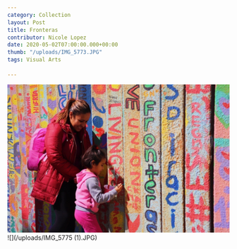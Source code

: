 ```yaml
---
category: Collection
layout: Post
title: Fronteras
contributor: Nicole Lopez
date: 2020-05-02T07:00:00.000+00:00
thumb: "/uploads/IMG_5773.JPG"
tags: Visual Arts

---
```

![Medium: Photography](/uploads/IMG_5773.JPG)![](/uploads/IMG_5775 (1).JPG)